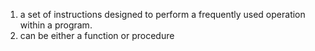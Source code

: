 1. a set of instructions designed to perform a frequently used operation within a program.
2. can be either a function or procedure